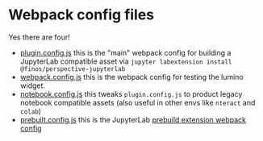 # Webpack config files
Yes there are four! 

- [plugin.config.js](./plugin.config.js) this is the "main" webpack config for building a JupyterLab compatible asset via `jupyter labextension install @finos/perspective-jupyterlab`
- [webpack.config.js](./webpack.config.js) this is the webpack config for testing the lumino widget.
- [notebook.config.js](./notebook.config.js) this tweaks `plugin.config.js` to product legacy notebook compatible assets (also useful in other envs like `nteract` and `colab`)
- [prebuilt.config.js](./prebuilt.config.js) this is the JupyterLab [prebuild extension webpack config](https://jupyterlab.readthedocs.io/en/stable/extension/extension_dev.html#prebuilt-extensions)
